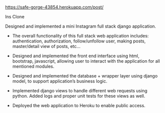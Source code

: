 https://safe-gorge-43854.herokuapp.com/post/

Ins Clone

Designed and implemented a mini Instagram full stack django application.

- The overall functionality of this full stack web application includes: authentication, authorization, follow/unfollow user, making posts, master/detail view of posts, etc...

- Designed and implemented the front end interface using html, bootstrap, javascript, allowing user to interact with the application for all mentioned modules.

- Designed and implemented the database + wrapper layer using django model, to support application’s business logic.

- Implemented django views to handle different web requests using python. Added logs and proper unit tests for these views as well.

- Deployed the web application to Heroku to enable public access.
